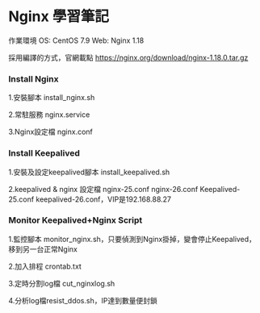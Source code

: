 # Nginx 學習筆記  

作業環境  OS: CentOS 7.9    Web: Nginx 1.18

採用編譯的方式，官網載點 https://nginx.org/download/nginx-1.18.0.tar.gz


### Install Nginx

1.安裝腳本 install_nginx.sh

2.常駐服務  nginx.service 

3.Nginx設定檔  nginx.conf



### Install Keepalived 

1.安裝及設定keepalived腳本 install_keepalived.sh

2.keepalived & nginx 設定檔   nginx-25.conf nginx-26.conf Keepalived-25.conf keepalived-26.conf，VIP是192.168.88.27 

### Monitor Keepalived+Nginx Script
    
1.監控腳本 monitor_nginx.sh，只要偵測到Nginx掛掉，變會停止Keepalived，移到另一台正常Nginx

2.加入排程 crontab.txt

3.定時分割log檔 cut_nginxlog.sh

4.分析log檔resist_ddos.sh，IP達到數量便封鎖 

